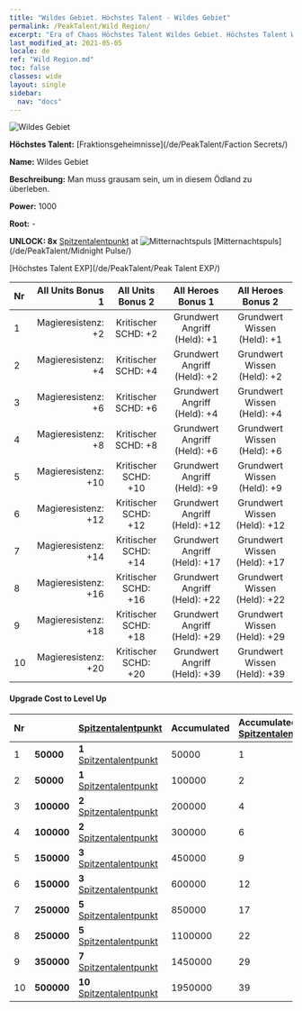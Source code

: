 ```yaml
---
title: "Wildes Gebiet. Höchstes Talent - Wildes Gebiet"
permalink: /PeakTalent/Wild Region/
excerpt: "Era of Chaos Höchstes Talent Wildes Gebiet. Höchstes Talent Wildes Gebiet. Wildes Gebiet"
last_modified_at: 2021-05-05
locale: de
ref: "Wild Region.md"
toc: false
classes: wide
layout: single
sidebar:
  nav: "docs"
---
```


  ![Wildes Gebiet](/images/pt/talent_3010.png)

  **Höchstes Talent:** [Fraktionsgeheimnisse](/de/PeakTalent/Faction Secrets/)

  **Name:** Wildes Gebiet

  **Beschreibung:** Man muss grausam sein, um in diesem Ödland zu überleben.

  **Power:** 1000

  **Root:** -

  **UNLOCK: 8x** [Spitzentalentpunkt](/ItemsDE/con_934/) at ![Mitternachtspuls](/images/pt/talent_3009.png) [Mitternachtspuls](/de/PeakTalent/Midnight Pulse/)

  [Höchstes Talent EXP](/de/PeakTalent/Peak Talent EXP/)

  | Nr | All Units Bonus 1 | All Units Bonus 2 | All Heroes Bonus 1 | All Heroes Bonus 2 |
  |:---|--------------:|:-------------:|:-------------:|:-------------:|
  | 1 | Magieresistenz: +2 | Kritischer SCHD: +2 | Grundwert Angriff (Held): +1 | Grundwert Wissen (Held): +1 |
  | 2 | Magieresistenz: +4 | Kritischer SCHD: +4 | Grundwert Angriff (Held): +2 | Grundwert Wissen (Held): +2 |
  | 3 | Magieresistenz: +6 | Kritischer SCHD: +6 | Grundwert Angriff (Held): +4 | Grundwert Wissen (Held): +4 |
  | 4 | Magieresistenz: +8 | Kritischer SCHD: +8 | Grundwert Angriff (Held): +6 | Grundwert Wissen (Held): +6 |
  | 5 | Magieresistenz: +10 | Kritischer SCHD: +10 | Grundwert Angriff (Held): +9 | Grundwert Wissen (Held): +9 |
  | 6 | Magieresistenz: +12 | Kritischer SCHD: +12 | Grundwert Angriff (Held): +12 | Grundwert Wissen (Held): +12 |
  | 7 | Magieresistenz: +14 | Kritischer SCHD: +14 | Grundwert Angriff (Held): +17 | Grundwert Wissen (Held): +17 |
  | 8 | Magieresistenz: +16 | Kritischer SCHD: +16 | Grundwert Angriff (Held): +22 | Grundwert Wissen (Held): +22 |
  | 9 | Magieresistenz: +18 | Kritischer SCHD: +18 | Grundwert Angriff (Held): +29 | Grundwert Wissen (Held): +29 |
  | 10 | Magieresistenz: +20 | Kritischer SCHD: +20 | Grundwert Angriff (Held): +39 | Grundwert Wissen (Held): +39 |


#### Upgrade Cost to Level Up

  | Nr | <i class="fas fa-coins"/> | [Spitzentalentpunkt](/ItemsDE/con_934/) | Accumulated <i class="fas fa-coins"/> | Accumulated [Spitzentalentpunkt](/ItemsDE/con_934/) |
  |:---|:--------------|:-------------|:-------------|:-------------|
  | 1 | **50000** | **1** [Spitzentalentpunkt](/ItemsDE/con_934/) | 50000 | 1 |
  | 2 | **50000** | **1** [Spitzentalentpunkt](/ItemsDE/con_934/) | 100000 | 2 |
  | 3 | **100000** | **2** [Spitzentalentpunkt](/ItemsDE/con_934/) | 200000 | 4 |
  | 4 | **100000** | **2** [Spitzentalentpunkt](/ItemsDE/con_934/) | 300000 | 6 |
  | 5 | **150000** | **3** [Spitzentalentpunkt](/ItemsDE/con_934/) | 450000 | 9 |
  | 6 | **150000** | **3** [Spitzentalentpunkt](/ItemsDE/con_934/) | 600000 | 12 |
  | 7 | **250000** | **5** [Spitzentalentpunkt](/ItemsDE/con_934/) | 850000 | 17 |
  | 8 | **250000** | **5** [Spitzentalentpunkt](/ItemsDE/con_934/) | 1100000 | 22 |
  | 9 | **350000** | **7** [Spitzentalentpunkt](/ItemsDE/con_934/) | 1450000 | 29 |
  | 10 | **500000** | **10** [Spitzentalentpunkt](/ItemsDE/con_934/) | 1950000 | 39 |
